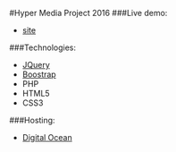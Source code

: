 #Hyper Media Project 2016
###Live demo:
- [site](http://hyp-telecom.ml/pages/home.html)

###Technologies:
+ [JQuery](https://jquery.com/)
+ [Boostrap](http://getbootstrap.com/)
+ PHP
+ HTML5 
+ CSS3

###Hosting:
+ [Digital Ocean](https://www.digitalocean.com/)



